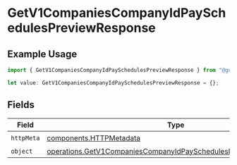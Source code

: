 # GetV1CompaniesCompanyIdPaySchedulesPreviewResponse

## Example Usage

```typescript
import { GetV1CompaniesCompanyIdPaySchedulesPreviewResponse } from "@gusto/embedded-api/models/operations/getv1companiescompanyidpayschedulespreview.js";

let value: GetV1CompaniesCompanyIdPaySchedulesPreviewResponse = {};
```

## Fields

| Field                                                                                                                                                  | Type                                                                                                                                                   | Required                                                                                                                                               | Description                                                                                                                                            |
| ------------------------------------------------------------------------------------------------------------------------------------------------------ | ------------------------------------------------------------------------------------------------------------------------------------------------------ | ------------------------------------------------------------------------------------------------------------------------------------------------------ | ------------------------------------------------------------------------------------------------------------------------------------------------------ |
| `httpMeta`                                                                                                                                             | [components.HTTPMetadata](../../models/components/httpmetadata.md)                                                                                     | :heavy_check_mark:                                                                                                                                     | N/A                                                                                                                                                    |
| `object`                                                                                                                                               | [operations.GetV1CompaniesCompanyIdPaySchedulesPreviewResponseBody](../../models/operations/getv1companiescompanyidpayschedulespreviewresponsebody.md) | :heavy_minus_sign:                                                                                                                                     | OK                                                                                                                                                     |